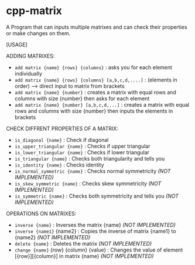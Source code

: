 # cpp-matrix
A Program that can inputs multiple matrixes and can check their properties or make changes on them.


[USAGE]

ADDING MATRIXES:
- ```add matrix {name} {rows} {columns}``` : asks you for each element individually
- ```add matrix {name} {rows} {columns} [a,b,c,d,....]``` : (elements in order) --> direct input to matrix from brackets
- ```add matrix {name} {number}``` : creates a matrix with equal rows and columns with size {number} then asks for each element
- ```add matrix {name} {number} [a,b,c,d,...]``` : creates a matrix with equal rows and columns with size {number} then inputs the elements in brackets

CHECK DIFFRENT PROPERTIES OF A MATRIX:
- ```is_diagonal {name}``` : Check if diagonal
- ```is_upper_triangular {name}``` : Checks if upper triangular
- ```is_lower_triangular {name}``` : Checks if lower triangular
- ```is_triangular {name}``` : Checks both triangularity and tells you
- ```is_identity {name}``` : Checks identity
- ```is_normal_symmetric {name}``` :  Checks normal symmetricity *(NOT IMPLEMENTED)*
- ```is_skew_symmetric {name}``` : Checks skew symmetricity *(NOT IMPLEMENTED)*
- ```is_symmetric {name}``` :  Checks both symmetricity and tells you *(NOT IMPLEMENTED)*

OPERATIONS ON MATRIXES:
- ```inverse {name}``` : Inverses the matrix {name} *(NOT IMPLEMENTED)*
- ```inverse {name1}``` {name2} :  Copies the inverse of matrix {name1} to {name2} *(NOT IMPLEMENTED)*
- ```delete {name}``` : Deletes the matrix *(NOT IMPLEMENTED)*
- ```change {name}``` {row} {column} {value} : Changes the value of element [{row}][{column}] in matrix {name} *(NOT IMPLEMENTED)*
